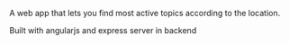 A web app that lets you find most active topics according to the location.

Built with angularjs and express server in backend
